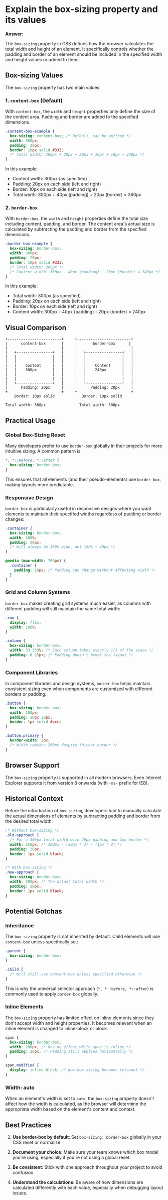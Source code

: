 # Explain the box-sizing property and its values

**Answer:**

The `box-sizing` property in CSS defines how the browser calculates the total width and height of an element. It specifically controls whether the padding and border of an element should be included in the specified width and height values or added to them.

## Box-sizing Values

The `box-sizing` property has two main values:

### 1. `content-box` (Default)

With `content-box`, the `width` and `height` properties only define the size of the content area. Padding and border are added to the specified dimensions.

```css
.content-box-example {
  box-sizing: content-box; /* Default, can be omitted */
  width: 300px;
  padding: 20px;
  border: 10px solid #333;
  /* Total width: 300px + 20px + 20px + 10px + 10px = 360px */
}
```

In this example:
- Content width: 300px (as specified)  
- Padding: 20px on each side (left and right)  
- Border: 10px on each side (left and right)  
- Total width: 300px + 40px (padding) + 20px (border) = 360px  

### 2. `border-box`

With `border-box`, the `width` and `height` properties define the total size including content, padding, and border. The content area's actual size is calculated by subtracting the padding and border from the specified dimensions.

```css
.border-box-example {
  box-sizing: border-box;
  width: 300px;
  padding: 20px;
  border: 10px solid #333;
  /* Total width: 300px */
  /* Content width: 300px - 40px (padding) - 20px (border) = 240px */
}
```

In this example:
- Total width: 300px (as specified)  
- Padding: 20px on each side (left and right)  
- Border: 10px on each side (left and right)  
- Content width: 300px - 40px (padding) - 20px (border) = 240px  

## Visual Comparison

```
+------------------------+     +------------------------+
|      content-box       |     |       border-box      |
|                        |     |                        |
|   +----------------+   |     |   +----------------+   |
|   |                |   |     |   |                |   |
|   |                |   |     |   |                |   |
|   |    Content     |   |     |   |    Content     |   |
|   |    300px       |   |     |   |    240px       |   |
|   |                |   |     |   |                |   |
|   |                |   |     |   |                |   |
|   +----------------+   |     |   +----------------+   |
|      Padding: 20px     |     |      Padding: 20px     |
+------------------------+     +------------------------+
    Border: 10px solid            Border: 10px solid
                                  
Total width: 360px               Total width: 300px
```

## Practical Usage

### Global Box-Sizing Reset

Many developers prefer to use `border-box` globally in their projects for more intuitive sizing. A common pattern is:

```css
*, *::before, *::after {
  box-sizing: border-box;
}
```

This ensures that all elements (and their pseudo-elements) use `border-box`, making layouts more predictable.

### Responsive Design

`border-box` is particularly useful in responsive designs where you want elements to maintain their specified widths regardless of padding or border changes:

```css
.container {
  box-sizing: border-box;
  width: 100%;
  padding: 20px;
  /* Will always be 100% wide, not 100% + 40px */
}

@media (max-width: 768px) {
  .container {
    padding: 10px; /* Padding can change without affecting width */
  }
}
```

### Grid and Column Systems

`border-box` makes creating grid systems much easier, as columns with different padding will still maintain the same total width:

```css
.row {
  display: flex;
  width: 100%;
}

.column {
  box-sizing: border-box;
  width: 33.333%; /* Each column takes exactly 1/3 of the space */
  padding: 0 15px; /* Padding doesn't break the layout */
}
```

### Component Libraries

In component libraries and design systems, `border-box` helps maintain consistent sizing even when components are customized with different borders or padding:

```css
.button {
  box-sizing: border-box;
  width: 200px;
  padding: 10px 20px;
  border: 1px solid #ccc;
}

.button.primary {
  border-width: 2px;
  /* Width remains 200px despite thicker border */
}
```

## Browser Support

The `box-sizing` property is supported in all modern browsers. Even Internet Explorer supports it from version 8 onwards (with `-ms-` prefix for IE8).

## Historical Context

Before the introduction of `box-sizing`, developers had to manually calculate the actual dimensions of elements by subtracting padding and border from the desired total width:

```css
/* Without box-sizing */
.old-approach {
  /* For a 300px total width with 20px padding and 1px border */
  width: 258px; /* 300px - (20px * 2) - (1px * 2) */
  padding: 20px;
  border: 1px solid black;
}

/* With box-sizing */
.new-approach {
  box-sizing: border-box;
  width: 300px; /* The actual total width */
  padding: 20px;
  border: 1px solid black;
}
```

## Potential Gotchas

### Inheritance

The `box-sizing` property is not inherited by default. Child elements will use `content-box` unless specifically set:

```css
.parent {
  box-sizing: border-box;
}

.child {
  /* Will still use content-box unless specified otherwise */
}
```

This is why the universal selector approach (`*, *::before, *::after`) is commonly used to apply `border-box` globally.

### Inline Elements

The `box-sizing` property has limited effect on inline elements since they don't accept width and height properties. It becomes relevant when an inline element is changed to inline-block or block.

```css
span {
  box-sizing: border-box;
  width: 200px; /* Has no effect while span is inline */
  padding: 20px; /* Padding still applies horizontally */
}

span.modified {
  display: inline-block; /* Now box-sizing becomes relevant */
}
```

### Width: auto

When an element's width is set to `auto`, the `box-sizing` property doesn't affect how the width is calculated, as the browser will determine the appropriate width based on the element's content and context.

## Best Practices

1. **Use border-box by default**: Set `box-sizing: border-box` globally in your CSS reset or normalize.

2. **Document your choice**: Make sure your team knows which box model you're using, especially if you're not using a global reset.

3. **Be consistent**: Stick with one approach throughout your project to avoid confusion.

4. **Understand the calculations**: Be aware of how dimensions are calculated differently with each value, especially when debugging layout issues.